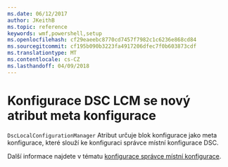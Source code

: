 ```yaml
---
ms.date: 06/12/2017
author: JKeithB
ms.topic: reference
keywords: wmf,powershell,setup
ms.openlocfilehash: cf29eaeebc8770cd7457f7982c1c6236e868cd84
ms.sourcegitcommit: cf195b090b3223fa4917206dfec7f0b603873cdf
ms.translationtype: MT
ms.contentlocale: cs-CZ
ms.lasthandoff: 04/09/2018
---
```

# <a name="configure-dsc-lcm-with-new-meta-configuration-attribute"></a>Konfigurace DSC LCM se nový atribut meta konfigurace

`DscLocalConfigurationManager` Atribut určuje blok konfigurace jako meta konfigurace, které slouží ke konfiguraci správce místní konfigurace DSC.

Další informace najdete v tématu [konfigurace správce místní konfigurace](https://msdn.microsoft.com/powershell/dsc/metaconfig).